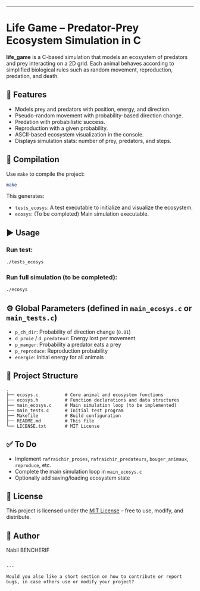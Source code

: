 

---


# Life Game – Predator-Prey Ecosystem Simulation in C

**life_game** is a C-based simulation that models an ecosystem of predators and prey interacting on a 2D grid. Each animal behaves according to simplified biological rules such as random movement, reproduction, predation, and death.

## 🧬 Features

- Models prey and predators with position, energy, and direction.
- Pseudo-random movement with probability-based direction change.
- Predation with probabilistic success.
- Reproduction with a given probability.
- ASCII-based ecosystem visualization in the console.
- Displays simulation stats: number of prey, predators, and steps.

## 🔧 Compilation

Use `make` to compile the project:

```bash
make
````

This generates:

* `tests_ecosys`: A test executable to initialize and visualize the ecosystem.
* `ecosys`: (To be completed) Main simulation executable.

## ▶️ Usage

### Run test:

```bash
./tests_ecosys
```

### Run full simulation (to be completed):

```bash
./ecosys
```

## ⚙️ Global Parameters (defined in `main_ecosys.c` or `main_tests.c`)

* `p_ch_dir`: Probability of direction change (`0.01`)
* `d_proie` / `d_predateur`: Energy lost per movement
* `p_manger`: Probability a predator eats a prey
* `p_reproduce`: Reproduction probability
* `energie`: Initial energy for all animals

## 📁 Project Structure

```text
.
├── ecosys.c          # Core animal and ecosystem functions
├── ecosys.h          # Function declarations and data structures
├── main_ecosys.c     # Main simulation loop (to be implemented)
├── main_tests.c      # Initial test program
├── Makefile          # Build configuration
├── README.md         # This file
└── LICENSE.txt       # MIT License
```

## ✅ To Do

* Implement `rafraichir_proies`, `rafraichir_predateurs`, `bouger_animaux`, `reproduce`, etc.
* Complete the main simulation loop in `main_ecosys.c`
* Optionally add saving/loading ecosystem state

## 📝 License

This project is licensed under the [MIT License](LICENSE.txt) – free to use, modify, and distribute.

## 👤 Author

Nabil BENCHERIF

```

---

Would you also like a short section on how to contribute or report bugs, in case others use or modify your project?
```
